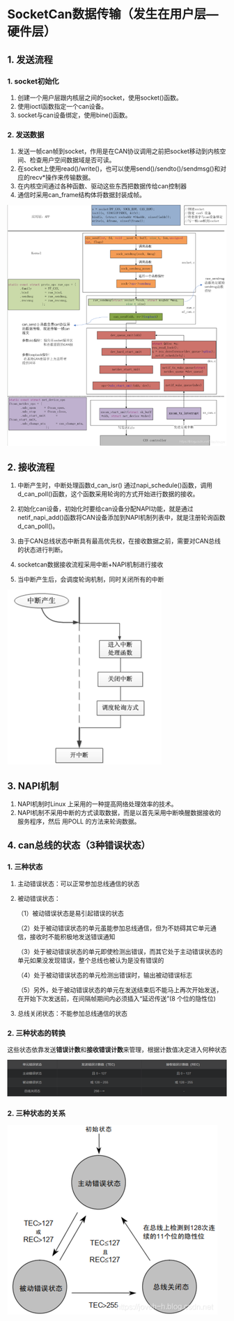 # SocketCan数据传输（发生在用户层—硬件层）

## 1. 发送流程

### 1. socket初始化

1. 创建一个用户层跟内核层之间的socket，使用socket()函数。
2. 使用ioctl函数指定一个can设备。
3. socket与can设备绑定，使用bine()函数。

### 2. 发送数据

1. 发送一帧can帧到socket，作用是在CAN协议调用之前把socket移动到内核空间、检查用户空间数据域是否可读。
2. 在socket上使用read()/write()，也可以使用send()/sendto()/sendmsg()和对应的recv*操作来传输数据。
3. 在内核空间通过各种函数、驱动这些东西把数据传给can控制器
4. 通信时采用can_frame结构体将数据封装成帧。

![image-20220120010755635](../pictures/image-20220120010755635.png)

## 2. 接收流程

1. 中断产生时，中断处理函数d_can_isr() 通过napi_schedule()函数，调用d_can_poll()函数，这个函数采用轮询的方式开始进行数据的接收。
2. 初始化can设备，初始化时要给can设备分配NAPI功能，就是通过netif_napi_add()函数将CAN设备添加到NAPI机制列表中，就是注册轮询函数d_can_poll()。

3. 由于CAN总线状态中断具有最高优先权，在接收数据之前，需要对CAN总线的状态进行判断。

4. socketcan数据接收流程采用中断+NAPI机制进行接收

5. 当中断产生后，会调度轮询机制，同时关闭所有的中断

![image-20220119235951930](../pictures/image-20220119235951930.png)

## 3. NAPI机制

1. NAPI机制时Linux 上采用的一种提高网络处理效率的技术。
2. NAPI机制不采用中断的方式读取数据，而是以首先采用中断唤醒数据接收的服务程序，然后 用POLL 的方法来轮询数据。

## 4. can总线的状态（3种错误状态）

### 1. 三种状态

1. 主动错误状态：可以正常参加总线通信的状态

2. 被动错误状态：

   （1）被动错误状态是易引起错误的状态

   （2）处于被动错误状态的单元虽能参加总线通信，但为不妨碍其它单元通信，接收时不能积极地发送错误通知

   （3）处于被动错误状态的单元即使检测出错误，而其它处于主动错误状态的单元如果没发现错误，整个总线也被认为是没有错误的

   （4）处于被动错误状态的单元检测出错误时，输出被动错误标志

   （5）另外，处于被动错误状态的单元在发送结束后不能马上再次开始发送，在开始下次发送前，在间隔帧期间内必须插入“延迟传送”(8 个位的隐性位)

3. 总线关闭状态：不能参加总线通信的状态

### 2. 三种状态的转换

这些状态依靠发送**错误计数**和**接收错误计数**来管理，根据计数值决定进入何种状态

![image-20220120003041237](../pictures/image-20220120003041237.png)

### 2. 三种状态的关系

![image-20220120002345579](../pictures/image-20220120002345579.png)

### 

